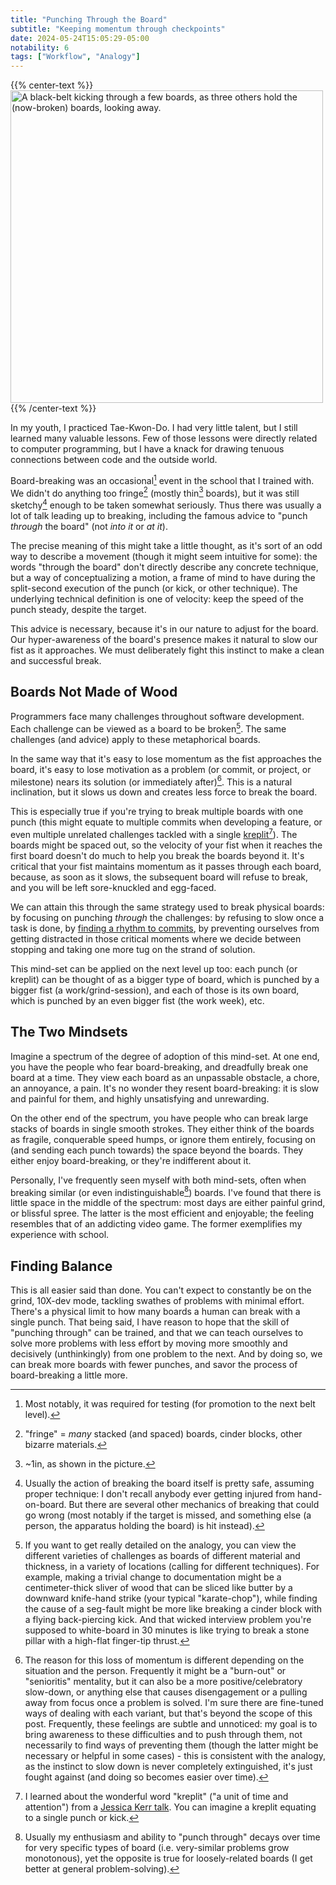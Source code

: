 ```yaml
---
title: "Punching Through the Board"
subtitle: "Keeping momentum through checkpoints"
date: 2024-05-24T15:05:29-05:00
notability: 6
tags: ["Workflow", "Analogy"]
---
```


{{% center-text %}}
<img src="/images/punch-through-the-board.jpg" alt="A black-belt kicking through a few boards, as three others hold the (now-broken) boards, looking away." width="500px"/>
{{% /center-text %}}

In my youth, I practiced Tae-Kwon-Do.
I had very little talent, but I still learned many valuable lessons.
Few of those lessons were directly related to computer programming, but I have a knack for drawing tenuous connections between code and the outside world.

Board-breaking was an occasional[^tests] event in the school that I trained with.
We didn't do anything too fringe[^fringe] (mostly thin[^in] boards), but it was still sketchy[^sketchy] enough to be taken somewhat seriously.
Thus there was usually a lot of talk leading up to breaking, including the famous advice to "punch *through* the board" (not *into it* or *at it*).

[^tests]: Most notably, it was required for testing (for promotion to the next belt level).

[^fringe]: "fringe" = *many* stacked (and spaced) boards, cinder blocks, other bizarre materials.

[^in]: ~1in, as shown in the picture.

[^sketchy]: Usually the action of breaking the board itself is pretty safe, assuming proper technique: I don't recall anybody ever getting injured from hand-on-board.
But there are several other mechanics of breaking that could go wrong (most notably if the target is missed, and something else (a person, the apparatus holding the board) is hit instead).

The precise meaning of this might take a little thought, as it's sort of an odd way to describe a movement (though it might seem intuitive for some): the words "through the board" don't directly describe any concrete technique, but a way of conceptualizing a motion, a frame of mind to have during the split-second execution of the punch (or kick, or other technique).
The underlying technical definition is one of velocity: keep the speed of the punch steady, despite the target.

This advice is necessary, because it's in our nature to adjust for the board.
Our hyper-awareness of the board's presence makes it natural to slow our fist as it approaches.
We must deliberately fight this instinct to make a clean and successful break.

## Boards Not Made of Wood

Programmers face many challenges throughout software development.
Each challenge can be viewed as a board to be broken[^extend].
The same challenges (and advice) apply to these metaphorical boards.

[^extend]: If you want to get really detailed on the analogy, you can view the different varieties of challenges as boards of different material and thickness, in a variety of locations (calling for different techniques).
For example, making a trivial change to documentation might be a centimeter-thick sliver of wood that can be sliced like butter by a downward knife-hand strike (your typical "karate-chop"), while finding the cause of a seg-fault might be more like breaking a cinder block with a flying back-piercing kick.
And that wicked interview problem you're supposed to white-board in 30 minutes is like trying to break a stone pillar with a high-flat finger-tip thrust.

In the same way that it's easy to lose momentum as the fist approaches the board, it's easy to lose motivation as a problem (or commit, or project, or milestone) nears its solution (or immediately after)[^reason].
This is a natural inclination, but it slows us down and creates less force to break the board.

[^reason]: The reason for this loss of momentum is different depending on the situation and the person.
Frequently it might be a "burn-out" or "senioritis" mentality, but it can also be a more positive/celebratory slow-down, or anything else that causes disengagement or a pulling away from focus once a problem is solved.
I'm sure there are fine-tuned ways of dealing with each variant, but that's beyond the scope of this post.
Frequently, these feelings are subtle and unnoticed: my goal is to bring awareness to these difficulties and to push through them, not necessarily to find ways of preventing them (though the latter might be necessary or helpful in some cases) - this is consistent with the analogy, as the instinct to slow down is never completely extinguished, it's just fought against (and doing so becomes easier over time).

This is especially true if you're trying to break multiple boards with one punch (this might equate to multiple commits when developing a feature, or even multiple unrelated challenges tackled with a single [kreplit](https://www.urbandictionary.com/define.php?term=Kreplit)[^kreplit]).
The boards might be spaced out, so the velocity of your fist when it reaches the first board doesn't do much to help you break the boards beyond it.
It's critical that your fist maintains momentum as it passes through each board, because, as soon as it slows, the subsequent board will refuse to break, and you will be left sore-knuckled and egg-faced.

[^kreplit]: I learned about the wonderful word "kreplit" ("a unit of time and attention") from a [Jessica Kerr talk](https://www.youtube.com/watch?v=Lbcyyu8XB_Y&t=255s).
You can imagine a kreplit equating to a single punch or kick.

We can attain this through the same strategy used to break physical boards: by focusing on punching *through* the challenges:
by refusing to slow once a task is done, by [finding a rhythm to commits](/blog/the-power-of-the-commit), by preventing ourselves from getting distracted in those critical moments where we decide between stopping and taking one more tug on the strand of solution.

This mind-set can be applied on the next level up too: each punch (or kreplit) can be thought of as a bigger type of board, which is punched by a bigger fist (a work/grind-session), and each of those is its own board, which is punched by an even bigger fist (the work week), etc.

## The Two Mindsets

Imagine a spectrum of the degree of adoption of this mind-set.
At one end, you have the people who fear board-breaking, and dreadfully break one board at a time.
They view each board as an unpassable obstacle, a chore, an annoyance, a pain.
It's no wonder they resent board-breaking: it is slow and painful for them, and highly unsatisfying and unrewarding.

On the other end of the spectrum, you have people who can break large stacks of boards in single smooth strokes.
They either think of the boards as fragile, conquerable speed humps, or ignore them entirely, focusing on (and sending each punch towards) the space beyond the boards.
They either enjoy board-breaking, or they're indifferent about it.

Personally, I've frequently seen myself with both mind-sets, often when breaking similar (or even indistinguishable[^indistinguishable]) boards.
I've found that there is little space in the middle of the spectrum: most days are either painful grind, or blissful spree.
The latter is the most efficient and enjoyable; the feeling resembles that of an addicting video game.
The former exemplifies my experience with school.

[^indistinguishable]: Usually my enthusiasm and ability to "punch through" decays over time for very specific types of board (i.e. very-similar problems grow monotonous), yet the opposite is true for loosely-related boards (I get better at general problem-solving).

## Finding Balance

This is all easier said than done.
You can't expect to constantly be on the grind, 10X-dev mode, tackling swathes of problems with minimal effort.
There's a physical limit to how many boards a human can break with a single punch.
That being said, I have reason to hope that the skill of "punching through" can be trained, and that we can teach ourselves to solve more problems with less effort by moving more smoothly and decisively (unthinkingly) from one problem to the next.
And by doing so, we can break more boards with fewer punches, and savor the process of board-breaking a little more.
